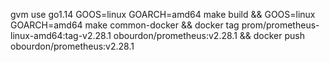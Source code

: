 gvm use go1.14
GOOS=linux GOARCH=amd64 make build && GOOS=linux GOARCH=amd64 make common-docker && docker tag prom/prometheus-linux-amd64:tag-v2.28.1 obourdon/prometheus:v2.28.1 && docker push obourdon/prometheus:v2.28.1
